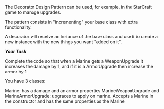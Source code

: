 The Decorator Design Pattern can be used, for example, in the StarCraft game to manage upgrades.

The pattern consists in "incrementing" your base class with extra functionality.

A decorator will receive an instance of the base class and use it to create a new instance with the new things you want "added on it".

***Your Task***

Complete the code so that when a Marine gets a WeaponUpgrade it increases the damage by 1, and if it is a ArmorUpgrade then increase the armor by 1.

You have 3 classes:

Marine: has a damage and an armor properties
MarineWeaponUpgrade and MarineArmorUpgrade: upgrades to apply on marine. Accepts a Marine in the constructor and has the same properties as the Marine
